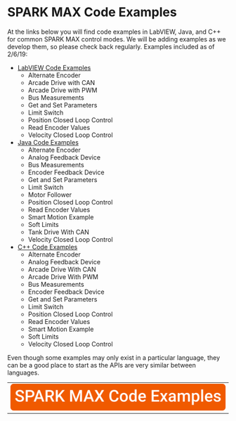 # SPARK MAX Code Examples

At the links below you will find code examples in LabVIEW, Java, and C++ for common SPARK MAX control modes. We will be adding examples as we develop them, so please check back regularly. Examples included as of 2/6/19:

* [LabVIEW Code Examples](https://github.com/REVrobotics/SPARK-MAX-Examples/tree/master/LabVIEW)
  * Alternate Encoder
  * Arcade Drive with CAN
  * Arcade Drive with PWM
  * Bus Measurements
  * Get and Set Parameters
  * Limit Switch
  * Position Closed Loop Control
  * Read Encoder Values
  * Velocity Closed Loop Control
* [Java Code Examples](https://github.com/REVrobotics/SPARK-MAX-Examples/tree/master/Java)
  * Alternate Encoder
  * Analog Feedback Device
  * Bus Measurements
  * Encoder Feedback Device
  * Get and Set Parameters
  * Limit Switch
  * Motor Follower
  * Position Closed Loop Control
  * Read Encoder Values
  * Smart Motion Example
  * Soft Limits
  * Tank Drive With CAN
  * Velocity Closed Loop Control
* [C++ Code Examples](https://github.com/REVrobotics/SPARK-MAX-Examples/tree/master/C%2B%2B)
  * Alternate Encoder
  * Analog Feedback Device
  * Arcade Drive With CAN
  * Arcade Drive With PWM
  * Bus Measurements
  * Encoder Feedback Device
  * Get and Set Parameters
  * Limit Switch
  * Position Closed Loop Control
  * Read Encoder Values
  * Smart Motion Example
  * Soft Limits
  * Velocity Closed Loop Control

Even though some examples may only exist in a particular language, they can be a good place to start as the APIs are very similar between languages.

|  |
| :---: |
| [![](../.gitbook/assets/code-examples-image-v2.svg) ](https://github.com/REVrobotics/SPARK-MAX-Examples) |


